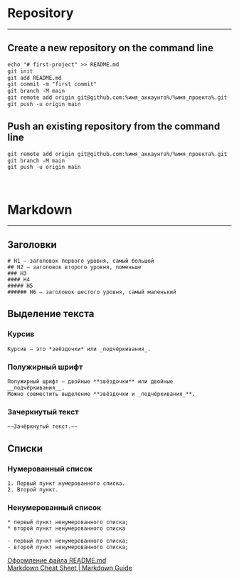 # Repository
---

## Create a new repository on the command line
```MARKDOWN
echo "# first-project" >> README.md
git init
git add README.md
git commit -m "first commit"
git branch -M main
git remote add origin git@github.com:%имя_аккаунта%/%имя_проекта%.git
git push -u origin main
```

## Push an existing repository from the command line
```MARKDOWN
git remote add origin git@github.com:%имя_аккаунта%/%имя_проекта%.git
git branch -M main
git push -u origin main
```
<br>

# Markdown
---

## Заголовки
```
# H1 — заголовок первого уровня, самый большой
## H2 — заголовок второго уровня, поменьше
### H3
#### H4
##### H5
###### H6 — заголовок шестого уровня, самый маленький
```

## Выделение текста
### Курсив
```
Курсив — это *звёздочки* или _подчёркивания_.
```

### Полужирный шрифт
```
Полужирный шрифт — двойные **звёздочки** или двойные __подчёркивания__.
Можно совместить выделение **звёздочки и _подчёркивания_**.
```

### Зачеркнутый текст
```
~~Зачёркнутый текст.~~
```

## Списки
### Нумерованный список
```
1. Первый пункт нумерованного списка.
2. Второй пункт.
```

### Ненумерованный список
```
* первый пункт ненумерованного списка;
* второй пункт ненумерованного списка

- первый пункт ненумерованного списка;
- второй пункт ненумерованного списка;
```

[Оформление файла README.md](https://practicum.yandex.ru/trainer/git-basics/lesson/c6b9607c-e8bc-4446-89f9-c74522c3492f/) <br>
[Markdown Cheat Sheet | Markdown Guide](https://www.markdownguide.org/cheat-sheet/)
